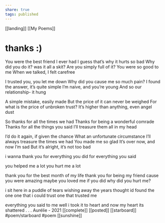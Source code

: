 ```yaml
---
share: true
tags: published
---
```

[[landing]] [[My Poems]]

# thanks :)

You were the best friend I ever had
I guess that’s why it hurts so bad
Why did you do it? was it all a skit?
Are you simply full of it?
You were so good to me
When we talked, I felt carefree

I trusted you, you let me down
Why did you cause me so much pain?
I found the answer, it’s quite simple
I’m naive, and you’re young
And so our relationship- it hung

A simple mistake, easily made
But the price of it can never be weighed 
For what is the price of unbroken trust?
It’s higher than anything, even angel dust
  
So thanks for all the times we had
Thanks for being a wonderful comrade 
Thanks for all the things you said
I’ll treasure them all in my head

I’d do it again, if given the chance 
What an unfortunate circumstance 
I’ll always treasure the times we had
You made me so glad
It’s over now, and now I’m sad
But it’s alright, it’s not too bad

i wanna thank you
for everything you did
for everything you said

you helped me a lot
you hurt me a lot

thank you for the best month of my life
thank you for being my friend
cause you were amazing
maybe you loved me
if you did why did you hurt me?

i sit here in a puddle of tears
wishing away the years
thought id found the one
one that i could trust
one that trusted me

everything you said to me
well i took it to heart
and now my heart 
its shattered
.
.
.
Aurélie - 2021
[[complete]] [[posted]] [[starboard]]   #poem/starboard #poem [[sunshine]]
